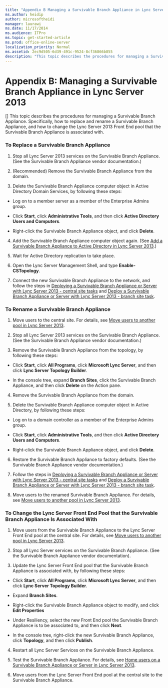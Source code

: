 ```yaml
---
title: "Appendix B Managing a Survivable Branch Appliance in Lync Server 2013"
ms.author: heidip
author: microsoftheidi
manager: laurawi
ms.date: 11/17/2014
ms.audience: ITPro
ms.topic: get-started-article
ms.prod: office-online-server
localization_priority: Normal
ms.assetid: 2ec9d505-6d39-491c-9524-8cf36866b855
description: "This topic describes the procedures for managing a Survivable Branch Appliance. Specifically, how to replace and rename a Survivable Branch Appliance, and how to change the Lync Server 2013 Front End pool that the Survivable Branch Appliance is associated with."
---
```


# Appendix B: Managing a Survivable Branch Appliance in Lync Server 2013
[]
This topic describes the procedures for managing a Survivable Branch Appliance. Specifically, how to replace and rename a Survivable Branch Appliance, and how to change the Lync Server 2013 Front End pool that the Survivable Branch Appliance is associated with. 
  
### To Replace a Survivable Branch Appliance

1. Stop all Lync Server 2013 services on the Survivable Branch Appliance. (See the Survivable Branch Appliance vendor documentation.) 
    
2. (Recommended) Remove the Survivable Branch Appliance from the domain.
    
3. Delete the Survivable Branch Appliance computer object in Active Directory Domain Services, by following these steps:
    
  - Log on to a member server as a member of the Enterprise Admins group.
    
  - Click **Start**, click **Administrative Tools**, and then click **Active Directory Users and Computers**.
    
  - Right-click the Survivable Branch Appliance object, and click **Delete**.
    
4. Add the Survivable Branch Appliance computer object again. (See [Add a Survivable Branch Appliance to Active Directory in Lync Server 2013](add-a-survivable-branch-appliance-to-active-directory.md).)
    
5. Wait for Active Directory replication to take place.
    
6. Open the Lync Server Management Shell, and type **Enable-CSTopology**.
    
7. Connect the new Survivable Branch Appliance to the network, and follow the steps in [Deploying a Survivable Branch Appliance or Server with Lync Server 2013 - central site tasks](deploying-a-survivable-branch-appliance-or-servercentral-site-tasks.md) and [Deploy a Survivable Branch Appliance or Server with Lync Server 2013 - branch site task](deploy-a-survivable-branch-appliance-or-serverbranch-site-task.md).
    
### To Rename a Survivable Branch Appliance

1. Move users to the central site. For details, see [Move users to another pool in Lync Server 2013](move-users-to-another-pool.md).
    
2. Stop all Lync Server 2013 services on the Survivable Branch Appliance. (See the Survivable Branch Appliance vendor documentation.)
    
3. Remove the Survivable Branch Appliance from the topology, by following these steps:
    
  - Click **Start**, click **All Programs**, click **Microsoft Lync Server**, and then click **Lync Server Topology Builder**.
    
  - In the console tree, expand **Branch Sites**, click the Survivable Branch Appliance, and then click **Delete** on the Action pane. 
    
4. Remove the Survivable Branch Appliance from the domain.
    
5. Delete the Survivable Branch Appliance computer object in Active Directory, by following these steps:
    
  - Log on to a domain controller as a member of the Enterprise Admins group.
    
  - Click **Start**, click **Administrative Tools**, and then click **Active Directory Users and Computers**.
    
  - Right-click the Survivable Branch Appliance object, and click **Delete**.
    
6. Restore the Survivable Branch Appliance to factory defaults. (See the Survivable Branch Appliance vendor documentation.)
    
7. Follow the steps in [Deploying a Survivable Branch Appliance or Server with Lync Server 2013 - central site tasks](deploying-a-survivable-branch-appliance-or-servercentral-site-tasks.md) and [Deploy a Survivable Branch Appliance or Server with Lync Server 2013 - branch site task](deploy-a-survivable-branch-appliance-or-serverbranch-site-task.md).
    
8. Move users to the renamed Survivable Branch Appliance. For details, see [Move users to another pool in Lync Server 2013](move-users-to-another-pool.md).
    
### To Change the Lync Server Front End Pool that the Survivable Branch Appliance Is Associated With

1. Move users from the Survivable Branch Appliance to the Lync Server Front End pool at the central site. For details, see [Move users to another pool in Lync Server 2013](move-users-to-another-pool.md).
    
2. Stop all Lync Server services on the Survivable Branch Appliance. (See the Survivable Branch Appliance vendor documentation).
    
3. Update the Lync Server Front End pool that the Survivable Branch Appliance is associated with, by following these steps:
    
  - Click **Start**, click **All Programs**, click **Microsoft Lync Server**, and then click **Lync Server Topology Builder**.
    
  - Expand **Branch Sites**.
    
  - Right-click the Survivable Branch Appliance object to modify, and click **Edit Properties**
    
  - Under Resiliency, select the new Front End pool the Survivable Branch Appliance is to be associated to, and then click **Next**.
    
  - In the console tree, right-click the new Survivable Branch Appliance, click **Topology**, and then click **Publish**.
    
4. Restart all Lync Server Services on the Survivable Branch Appliance.
    
5. Test the Survivable Branch Appliance. For details, see [Home users on a Survivable Branch Appliance or Server in Lync Server 2013](home-users-on-a-survivable-branch-appliance-or-server.md).
    
6. Move users from the Lync Server Front End pool at the central site to the Survivable Branch Appliance.
    

